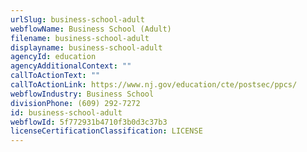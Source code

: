 ```yaml
---
urlSlug: business-school-adult
webflowName: Business School (Adult)
filename: business-school-adult
displayname: business-school-adult
agencyId: education
agencyAdditionalContext: ""
callToActionText: ""
callToActionLink: https://www.nj.gov/education/cte/postsec/ppcs/
webflowIndustry: Business School
divisionPhone: (609) 292-7272
id: business-school-adult
webflowId: 5f772931b4710f3b0d3c37b3
licenseCertificationClassification: LICENSE
---
```

